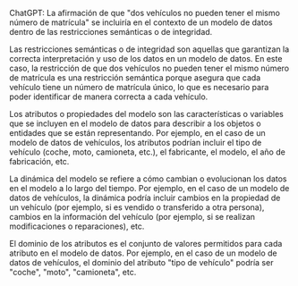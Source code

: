 ChatGPT:
La afirmación de que "dos vehículos no pueden tener el mismo número de matrícula" se incluiría en el contexto de un modelo de datos dentro de las restricciones semánticas o de integridad.

Las restricciones semánticas o de integridad son aquellas que garantizan la correcta interpretación y uso de los datos en un modelo de datos. En este caso, la restricción de que dos vehículos no pueden tener el mismo número de matrícula es una restricción semántica porque asegura que cada vehículo tiene un número de matrícula único, lo que es necesario para poder identificar de manera correcta a cada vehículo.

Los atributos o propiedades del modelo son las características o variables que se incluyen en el modelo de datos para describir a los objetos o entidades que se están representando. Por ejemplo, en el caso de un modelo de datos de vehículos, los atributos podrían incluir el tipo de vehículo (coche, moto, camioneta, etc.), el fabricante, el modelo, el año de fabricación, etc.

La dinámica del modelo se refiere a cómo cambian o evolucionan los datos en el modelo a lo largo del tiempo. Por ejemplo, en el caso de un modelo de datos de vehículos, la dinámica podría incluir cambios en la propiedad de un vehículo (por ejemplo, si es vendido o transferido a otra persona), cambios en la información del vehículo (por ejemplo, si se realizan modificaciones o reparaciones), etc.

El dominio de los atributos es el conjunto de valores permitidos para cada atributo en el modelo de datos. Por ejemplo, en el caso de un modelo de datos de vehículos, el dominio del atributo "tipo de vehículo" podría ser "coche", "moto", "camioneta", etc.